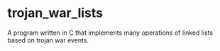 # trojan_war_lists
A program written in C that implements many operations of linked lists based on trojan war events.
